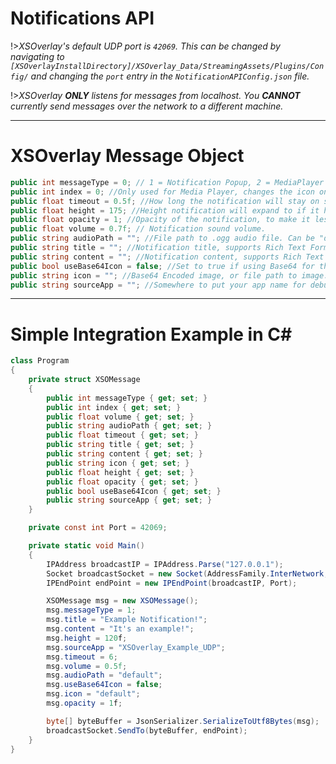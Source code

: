# Notifications API

!>_XSOverlay's default UDP port is `42069`. This can be changed by navigating to `[XSOverlayInstallDirectory]/XSOverlay_Data/StreamingAssets/Plugins/Config/` and changing the `port` entry in the `NotificationAPIConfig.json` file._

!>_XSOverlay **ONLY** listens for messages from localhost. You **CANNOT** currently send messages over the network to a different machine._

***
# XSOverlay Message Object
```cs
public int messageType = 0; // 1 = Notification Popup, 2 = MediaPlayer Information, will be extended later on.
public int index = 0; //Only used for Media Player, changes the icon on the wrist.
public float timeout = 0.5f; //How long the notification will stay on screen for in seconds
public float height = 175; //Height notification will expand to if it has content other than a title. Default is 175
public float opacity = 1; //Opacity of the notification, to make it less intrusive. Setting to 0 will set to 1.
public float volume = 0.7f; // Notification sound volume.
public string audioPath = ""; //File path to .ogg audio file. Can be "default", "error", or "warning". Notification will be silent if left empty.
public string title = ""; //Notification title, supports Rich Text Formatting
public string content = ""; //Notification content, supports Rich Text Formatting, if left empty, notification will be small.
public bool useBase64Icon = false; //Set to true if using Base64 for the icon image
public string icon = ""; //Base64 Encoded image, or file path to image. Can also be "default", "error", or "warning"
public string sourceApp = ""; //Somewhere to put your app name for debugging purposes

```

***
# Simple Integration Example in C#
```cs
class Program
{
    private struct XSOMessage
    {
        public int messageType { get; set; }
        public int index { get; set; }
        public float volume { get; set; }
        public string audioPath { get; set; }
        public float timeout { get; set; }
        public string title { get; set; }
        public string content { get; set; }
        public string icon { get; set; }
        public float height { get; set; }
        public float opacity { get; set; }
        public bool useBase64Icon { get; set; }
        public string sourceApp { get; set; }
    }

    private const int Port = 42069;

    private static void Main()
    {
        IPAddress broadcastIP = IPAddress.Parse("127.0.0.1");
        Socket broadcastSocket = new Socket(AddressFamily.InterNetwork, SocketType.Dgram, ProtocolType.Udp);
        IPEndPoint endPoint = new IPEndPoint(broadcastIP, Port);

        XSOMessage msg = new XSOMessage();
        msg.messageType = 1;
        msg.title = "Example Notification!";
        msg.content = "It's an example!";
        msg.height = 120f;
        msg.sourceApp = "XSOverlay_Example_UDP";
        msg.timeout = 6;
        msg.volume = 0.5f;
        msg.audioPath = "default";
        msg.useBase64Icon = false;
        msg.icon = "default";
        msg.opacity = 1f;

        byte[] byteBuffer = JsonSerializer.SerializeToUtf8Bytes(msg);
        broadcastSocket.SendTo(byteBuffer, endPoint);
    }
}
```